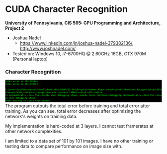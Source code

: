 CUDA Character Recognition
======================

**University of Pennsylvania, CIS 565: GPU Programming and Architecture, Project 2**

* Joshua Nadel
  * https://www.linkedin.com/in/joshua-nadel-379382136/, http://www.joshnadel.com/
* Tested on: Windows 10, i7-6700HQ @ 2.60GHz 16GB, GTX 970M (Personal laptop)

### Character Recognition

![](img/output.png)
The program outputs the total error before training and total error after training. As you can see, total error decreases after optimizing the network's weights on training data.

My implementation is hard-coded at 3 layers. I cannot test framerates at other network complexities.

I am limited to a data set of 101 by 101 images. I have no other training or testing data to compare performance on image size with.

